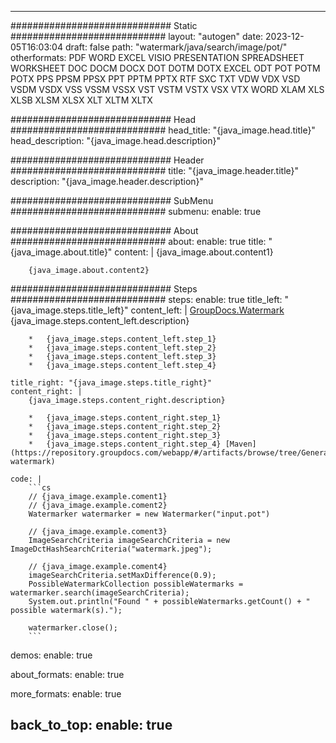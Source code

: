
---
############################# Static ############################
layout: "autogen"
date: 2023-12-05T16:03:04
draft: false
path: "watermark/java/search/image/pot/"
otherformats: PDF WORD EXCEL VISIO PRESENTATION SPREADSHEET WORKSHEET DOC DOCM DOCX DOT DOTM DOTX EXCEL ODT POT POTM POTX PPS PPSM PPSX PPT PPTM PPTX RTF SXC TXT VDW VDX VSD VSDM VSDX VSS VSSM VSSX VST VSTM VSTX VSX VTX WORD XLAM XLS XLSB XLSM XLSX XLT XLTM XLTX

############################# Head ############################
head_title: "{java_image.head.title}"
head_description: "{java_image.head.description}"

############################# Header ############################
title: "{java_image.header.title}"
description: "{java_image.header.description}"

############################# SubMenu ############################
submenu:
    enable: true

############################# About ############################
about:
    enable: true
    title: "{java_image.about.title}"
    content: |
        {java_image.about.content1}
        
        {java_image.about.content2}

############################# Steps ############################
steps:
    enable: true
    title_left: "{java_image.steps.title_left}"
    content_left: |
        [GroupDocs.Watermark](https://products.groupdocs.com/watermark/java/) {java_image.steps.content_left.description}

        *   {java_image.steps.content_left.step_1}
        *   {java_image.steps.content_left.step_2}
        *   {java_image.steps.content_left.step_3}
        *   {java_image.steps.content_left.step_4}
        
    title_right: "{java_image.steps.title_right}"
    content_right: |
        {java_image.steps.content_right.description}

        *   {java_image.steps.content_right.step_1}
        *   {java_image.steps.content_right.step_2}
        *   {java_image.steps.content_right.step_3}
        *   {java_image.steps.content_right.step_4} [Maven](https://repository.groupdocs.com/webapp/#/artifacts/browse/tree/General/repo/com/groupdocs/groupdocs-watermark)
        
    code: |
        ```cs
        // {java_image.example.coment1}
        // {java_image.example.coment2}
        Watermarker watermarker = new Watermarker("input.pot")
        
        // {java_image.example.coment3}
        ImageSearchCriteria imageSearchCriteria = new ImageDctHashSearchCriteria("watermark.jpeg");

        // {java_image.example.coment4}
        imageSearchCriteria.setMaxDifference(0.9);
        PossibleWatermarkCollection possibleWatermarks = watermarker.search(imageSearchCriteria);
        System.out.println("Found " + possibleWatermarks.getCount() + " possible watermark(s).");

        watermarker.close();        
        ```        

demos:
    enable: true
        

about_formats:
    enable: true


more_formats:
    enable: true


back_to_top:
    enable: true
---